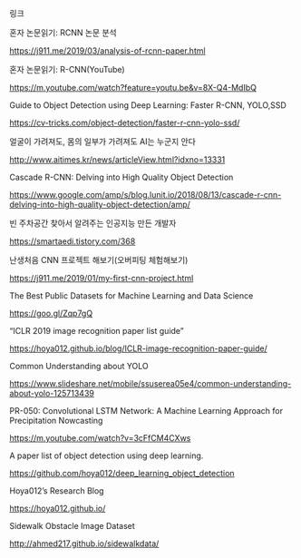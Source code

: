 링크

혼자 논문읽기: RCNN 논문 분석

https://j911.me/2019/03/analysis-of-rcnn-paper.html


혼자 논문읽기: R-CNN(YouTube)

https://m.youtube.com/watch?feature=youtu.be&v=8X-Q4-MdIbQ


Guide to Object Detection using Deep Learning: Faster R-CNN, YOLO,SSD

https://cv-tricks.com/object-detection/faster-r-cnn-yolo-ssd/

얼굴이 가려져도, 몸의 일부가 가려져도 AI는 누군지 안다

http://www.aitimes.kr/news/articleView.html?idxno=13331


Cascade R-CNN: Delving into High Quality Object Detection

https://www.google.com/amp/s/blog.lunit.io/2018/08/13/cascade-r-cnn-delving-into-high-quality-object-detection/amp/


빈 주차공간 찾아서 알려주는 인공지능 만든 개발자

https://smartaedi.tistory.com/368


난생처음 CNN 프로젝트 해보기(오버피팅 체험해보기)

https://j911.me/2019/01/my-first-cnn-project.html


The Best Public Datasets for Machine Learning and Data Science

https://goo.gl/Zqp7gQ


“ICLR 2019 image recognition paper list guide”

https://hoya012.github.io/blog/ICLR-image-recognition-paper-guide/


Common Understanding about YOLO

https://www.slideshare.net/mobile/ssuserea05e4/common-understanding-about-yolo-125713439


PR-050: Convolutional LSTM Network: A Machine Learning Approach for Precipitation Nowcasting

https://m.youtube.com/watch?v=3cFfCM4CXws


A paper list of object detection using deep learning.

https://github.com/hoya012/deep_learning_object_detection


Hoya012’s Research Blog

https://hoya012.github.io/


Sidewalk Obstacle Image Dataset

http://ahmed217.github.io/sidewalkdata/



